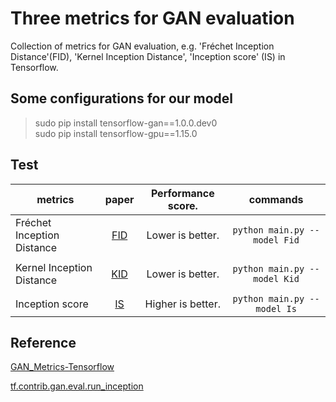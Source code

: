 # Three metrics for GAN evaluation
Collection of metrics for GAN evaluation, e.g. 'Fréchet Inception Distance'(FID), 'Kernel Inception Distance', 'Inception score' (IS) in Tensorflow.


## Some configurations for our model
>sudo pip install tensorflow-gan==1.0.0.dev0  
sudo pip install tensorflow-gpu==1.15.0


## Test
| metrics                    | paper                                   | Performance score. | commands                     |
| ----------                 | :-----------:                           | :-----------:      | :-----------:                |
| Fréchet Inception Distance |  [FID](https://arxiv.org/abs/1706.08500)| Lower is better.   | `python main.py --model Fid` |
|                            |                                         |                    |                              |
| Kernel Inception Distance  | [KID](https://arxiv.org/abs/1801.01401) | Lower is better.   | `python main.py --model Kid` |
|                            |                                         |                    |                              |
| Inception score            | [IS](https://arxiv.org/abs/1606.03498)  | Higher is better.  | `python main.py --model Is`  |


## Reference
[GAN_Metrics-Tensorflow](https://github.com/taki0112/GAN_Metrics-Tensorflow)  

[tf.contrib.gan.eval.run_inception](https://docs.w3cub.com/tensorflow~python/tf/contrib/gan/eval/run_inception/)

